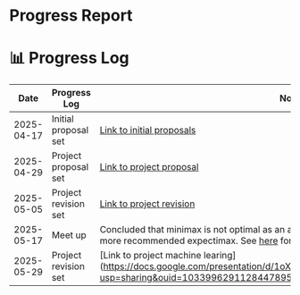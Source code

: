# Progress Report

# 📊 Progress Log

| Date       | Progress Log                       | Notes                                |
|------------|------------------------------------|--------------------------------------|
| 2025-04-17 | Initial proposal set               | [Link to initial proposals](https://docs.google.com/presentation/d/1h08vLFtgbpRTbGIB-irMOaQH7YDbldlitZrJx3UhOXw/edit?usp=sharing)|
| 2025-04-29 | Project proposal set               | [Link to project proposal](https://docs.google.com/presentation/d/1PhAgrCLQFOyuSNn9m_dn_GebH-w0txDpiTCsb4QrWjY/edit?usp=sharing) |
| 2025-05-05 | Project revision set               | [Link to project revision](https://docs.google.com/presentation/d/1EX1xMv10ShAO_0DH6ND6nNhmkpi7Kte4FElJsngIejg/edit) |
| 2025-05-17 | Meet up                            | Concluded that minimax is not optimal as an algorithm for blackjack, and will try out the more recommended expectimax. See [here](https://stackoverflow.com/questions/31904468/blackjack-minimax-algorithm) for more details. |
| 2025-05-29 | Project revision set               | [Link to project machine learing] (https://docs.google.com/presentation/d/1oXwCmPFSoc4kJ1Zxv1RyYzh64NA5eVnK/edit?usp=sharing&ouid=103399629112844789540&rtpof=true&sd=true)|
